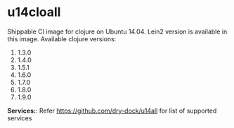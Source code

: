 u14cloall
===================

Shippable CI image for clojure on Ubuntu 14.04. Lein2 version is available in this image.
Available clojure versions:

1. 1.3.0
2. 1.4.0
3. 1.5.1
4. 1.6.0
5. 1.7.0
6. 1.8.0
7. 1.9.0

**Services:**: Refer https://github.com/dry-dock/u14all for list of supported services

